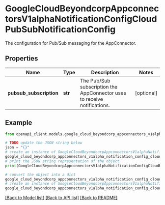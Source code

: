 # GoogleCloudBeyondcorpAppconnectorsV1alphaNotificationConfigCloudPubSubNotificationConfig

The configuration for Pub/Sub messaging for the AppConnector.

## Properties

Name | Type | Description | Notes
------------ | ------------- | ------------- | -------------
**pubsub_subscription** | **str** | The Pub/Sub subscription the AppConnector uses to receive notifications. | [optional] 

## Example

```python
from openapi_client.models.google_cloud_beyondcorp_appconnectors_v1alpha_notification_config_cloud_pub_sub_notification_config import GoogleCloudBeyondcorpAppconnectorsV1alphaNotificationConfigCloudPubSubNotificationConfig

# TODO update the JSON string below
json = "{}"
# create an instance of GoogleCloudBeyondcorpAppconnectorsV1alphaNotificationConfigCloudPubSubNotificationConfig from a JSON string
google_cloud_beyondcorp_appconnectors_v1alpha_notification_config_cloud_pub_sub_notification_config_instance = GoogleCloudBeyondcorpAppconnectorsV1alphaNotificationConfigCloudPubSubNotificationConfig.from_json(json)
# print the JSON string representation of the object
print(GoogleCloudBeyondcorpAppconnectorsV1alphaNotificationConfigCloudPubSubNotificationConfig.to_json())

# convert the object into a dict
google_cloud_beyondcorp_appconnectors_v1alpha_notification_config_cloud_pub_sub_notification_config_dict = google_cloud_beyondcorp_appconnectors_v1alpha_notification_config_cloud_pub_sub_notification_config_instance.to_dict()
# create an instance of GoogleCloudBeyondcorpAppconnectorsV1alphaNotificationConfigCloudPubSubNotificationConfig from a dict
google_cloud_beyondcorp_appconnectors_v1alpha_notification_config_cloud_pub_sub_notification_config_from_dict = GoogleCloudBeyondcorpAppconnectorsV1alphaNotificationConfigCloudPubSubNotificationConfig.from_dict(google_cloud_beyondcorp_appconnectors_v1alpha_notification_config_cloud_pub_sub_notification_config_dict)
```
[[Back to Model list]](../README.md#documentation-for-models) [[Back to API list]](../README.md#documentation-for-api-endpoints) [[Back to README]](../README.md)


